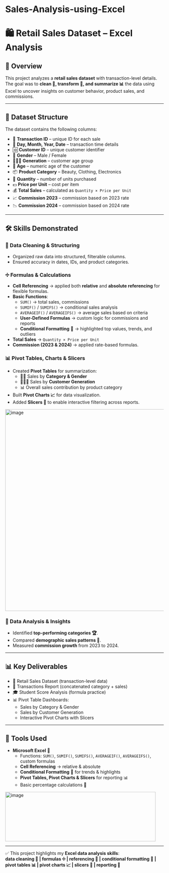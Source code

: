 # Sales-Analysis-using-Excel
# 🛍️ Retail Sales Dataset – Excel Analysis

## 📖 Overview  
This project analyzes a **retail sales dataset** with transaction-level details.  
The goal was to **clean 🧹, transform 🔄, and summarize 📊** the data using Excel to uncover insights on customer behavior, product sales, and commissions.

---

## 📂 Dataset Structure  

The dataset contains the following columns:  

- 🔢 **Transaction ID** – unique ID for each sale  
- 📅 **Day, Month, Year, Date** – transaction time details  
- 🆔 **Customer ID** – unique customer identifier  
- 🚻 **Gender** – Male / Female  
- 👶👩‍🦳 **Generation** – customer age group  
- 🎂 **Age** – numeric age of the customer  
- 📦 **Product Category** – Beauty, Clothing, Electronics  
- 🔢 **Quantity** – number of units purchased  
- 💵 **Price per Unit** – cost per item  
- 💰 **Total Sales** – calculated as `Quantity × Price per Unit`  
- 📈 **Commission 2023** – commission based on 2023 rate  
- 📉 **Commission 2024** – commission based on 2024 rate  

---

## 🛠️ Skills Demonstrated  

### 🧹 Data Cleaning & Structuring
- Organized raw data into structured, filterable columns.  
- Ensured accuracy in dates, IDs, and product categories.  

### ➗ Formulas & Calculations
- **Cell Referencing** → applied both **relative** and **absolute referencing** for flexible formulas.  
- **Basic Functions**:  
  - `SUM()` → total sales, commissions  
  - `SUMIF()` / `SUMIFS()` → conditional sales analysis  
  - `AVERAGEIF()` / `AVERAGEIFS()` → average sales based on criteria  
  - **User-Defined Formulas** → custom logic for commissions and reports  
  - **Conditional Formatting** 🎨 → highlighted top values, trends, and outliers  
- **Total Sales** → `Quantity × Price per Unit`  
- **Commission (2023 & 2024)** → applied rate-based formulas.  

### 📊 Pivot Tables, Charts & Slicers
- Created **Pivot Tables** for summarization:  
  - 🧍‍♂️ Sales by **Category & Gender**  
  - 👶👨‍🦳 Sales by **Customer Generation**  
  - 📊 Overall sales contribution by product category  
- Built **Pivot Charts 📈** for data visualization.  
- Added **Slicers 🔘** to enable interactive filtering across reports.
<img width="1627" height="640" alt="image" src="https://github.com/user-attachments/assets/62ec70ea-e216-4b9b-95b5-e656a0579321" />


### 🔎 Data Analysis & Insights
- Identified **top-performing categories 🏆**.  
- Compared **demographic sales patterns 👥**.  
- Measured **commission growth** from 2023 to 2024.  

---

## 📊 Key Deliverables
- 📂 Retail Sales Dataset (transaction-level data)  
- 📝 Transactions Report (concatenated category + sales)  
- 🎓 Student Score Analysis (formula practice)  
- 📊 Pivot Table Dashboards:  
  - Sales by Category & Gender  
  - Sales by Customer Generation  
  - Interactive Pivot Charts with Slicers  

---

## 🚀 Tools Used
- **Microsoft Excel** 🧩  
  - Functions: `SUM()`, `SUMIF()`, `SUMIFS()`, `AVERAGEIF()`, `AVERAGEIFS()`, custom formulas  
  - **Cell Referencing** → relative & absolute  
  - **Conditional Formatting** 🎨 for trends & highlights  
  - **Pivot Tables, Pivot Charts & Slicers** for reporting 📊  
  - Basic percentage calculations 🔢
 <img width="478" height="157" alt="image" src="https://github.com/user-attachments/assets/1e21080a-9644-4517-a422-4937320eb243" />


---

✅ This project highlights my **Excel data analysis skills**:  
**data cleaning 🧹 | formulas ➗ | referencing 🔗 | conditional formatting 🎨 | pivot tables 📊 | pivot charts 📈 | slicers 🔘 | reporting 📑**


